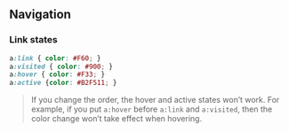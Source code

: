 ## Navigation

### Link states

```css
a:link { color: #F60; }
a:visited { color: #900; }
a:hover { color: #F33; }
a:active {color: #B2F511; }
```

> If you change the order, the hover and active states won’t work. For example, if you put `a:hover` before `a:link` and `a:visited`, then the color change won’t take effect when hovering.
